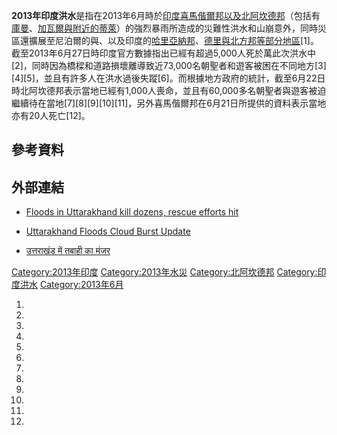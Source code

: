 **2013年印度洪水**是指在2013年6月時於[印度](../Page/印度.md "wikilink")[喜馬偕爾邦以及](https://zh.wikipedia.org/wiki/喜馬偕爾邦 "wikilink")[北阿坎德邦](../Page/北阿坎德邦.md "wikilink")（包括有[庫曼](https://zh.wikipedia.org/wiki/庫曼 "wikilink")、[加瓦爾與附近的](https://zh.wikipedia.org/wiki/加瓦爾 "wikilink")[蒂萊](https://zh.wikipedia.org/wiki/蒂萊 "wikilink")）的強烈暴雨所造成的災難性洪水和山崩意外，同時災區還擴展至尼泊爾的與、以及印度的[哈里亞納邦](https://zh.wikipedia.org/wiki/哈里亞納邦 "wikilink")、[德里與](../Page/德里.md "wikilink")[北方邦等部分地區](../Page/北方邦.md "wikilink")\[1\]。截至2013年6月27日時印度官方數據指出已經有超過5,000人死於萬此次洪水中\[2\]，同時因為橋樑和道路損壞離導致近73,000名朝聖者和遊客被困在不同地方\[3\]\[4\]\[5\]，並且有許多人在洪水過後失蹤\[6\]。而根據地方政府的統計，截至6月22日時北阿坎德邦表示當地已經有1,000人喪命，並且有60,000多名朝聖者與遊客被迫繼續待在當地\[7\]\[8\]\[9\]\[10\]\[11\]，另外喜馬偕爾邦在6月21日所提供的資料表示當地亦有20人死亡\[12\]。

## 參考資料

## 外部連結

  - [Floods in Uttarakhand kill dozens, rescue efforts
    hit](https://web.archive.org/web/20130622013505/http://www.indianexpress.com/picture-gallery/uttarakhand-worst-hit-as-rain-floods-kill-at-least-60-in-north-india/2914-1.html)

  - [Uttarakhand Floods Cloud Burst
    Update](https://www.facebook.com/uttarakhandfloods2013?ref=ts&fref=ts)

  - [उत्तराखंड में तबाही का
    मंजर](http://www.bbc.co.uk/hindi/multimedia/2013/06/130618_uttarakhand_flood_pics_sm.shtml)

[Category:2013年印度](https://zh.wikipedia.org/wiki/Category:2013年印度 "wikilink")
[Category:2013年水災](https://zh.wikipedia.org/wiki/Category:2013年水災 "wikilink")
[Category:北阿坎德邦](https://zh.wikipedia.org/wiki/Category:北阿坎德邦 "wikilink")
[Category:印度洪水](https://zh.wikipedia.org/wiki/Category:印度洪水 "wikilink")
[Category:2013年6月](https://zh.wikipedia.org/wiki/Category:2013年6月 "wikilink")

1.

2.
3.

4.

5.

6.
7.
8.

9.

10.

11.

12.